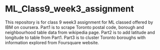 # ML_Class9_week3_assignment

This repository is for class 9 week3 assignment for ML classed offered by IBM on coursera.
Part1 is to scrape Toronto postal code, borough and neighbourhood table data from wikipedia page.
Part2 is to add latitude and longitude to table from Part1.
Part3 is to cluster Toronto boroughs with information explored from Foursquare website.
